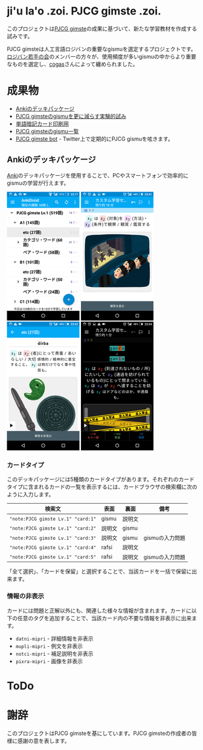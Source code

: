 <!--
## File: readme.md
##
## 「ji'u la'o .zoi. PJCG gimste .zoi.」の日本語マニュアル。
##
## Metadata:
##
##   author - qq542vev <https://purl.org/meta/me/>
##   version - 0.1.8
##   date - 2022-02-26
##   since - 2021-04-01
##   copyright - Copyright (C) 2021 qq542vev. Some rights reserved.
##   license - CC-BY <https://creativecommons.org/licenses/by/4.0/>
##   package - jihu-laho-zoi-pjcg-gimste-zoi
##
## See Also:
##
##   * Project homepage - <https://github.com/qq542vev/jihu-laho-zoi-pjcg-gimste-zoi>
##   * Bag report - <https://github.com/qq542vev/jihu-laho-zoi-pjcg-gimste-zoi/issues>
-->

# ji'u la'o .zoi. PJCG gimste .zoi.

このプロジェクトは[PJCG gimste](https://cogas.github.io/pages/lojbo/pjcg_gimste/)の成果に基づいて、新たな学習教材を作成する試みです。

PJCG gimsteは人工言語ロジバンの重要なgismuを選定するプロジェクトです。[ロジバン若手の会](https://groups.google.com/g/ponjo_lojbo_citno_girzu)のメンバーの方々が、使用頻度が多いgismuの中からより重要なものを選定し、[cogas](https://cogas.github.io/)さんによって纏められました。

# 成果物

 * [Ankiのデッキパッケージ](https://github.com/qq542vev/jihu-laho-zoi-pjcg-gimste-zoi/releases)
 * [PJCG gimsteのgismuを更に減らす実験的試み](gasnu-lo-nu-lo-gismu-ku-tohe-zenba.md)
 * [単語暗記カード印刷用](https://qq542vev.github.io/jihu-laho-zoi-pjcg-gimste-zoi/prina/)
 * [PJCG gimsteのgismu一覧](https://qq542vev.github.io/jihu-laho-zoi-pjcg-gimste-zoi/liste/)
 * [PJCG gimste bot](https://twitter.com/PJCG_gimste_bot) - Twitter上で定期的にPJCG gismuを呟きます。

## Ankiのデッキパッケージ

[Anki](https://apps.ankiweb.net/)のデッキパッケージを使用することで、PCやスマートフォンで効率的にgismuの学習が行えます。

[![Ankiのデッキリスト](pixra/cmalu-pixra/ank-zei-karda-bakfu-liste.png)](pixra/ank-zei-karda-bakfu-liste.png "Ankiのデッキリスト") [![Ankiのカードの問題](pixra/cmalu-pixra/preti-ank-zei-karda.png)](pixra/preti-ank-zei-karda.png "Ankiのカードの問題") [![Ankiのカードの解答](pixra/cmalu-pixra/danfu-ank-zei-karda.png)](pixra/danfu-ank-zei-karda.png "Ankiのカードの解答") [![Ankiのカードの入力正誤](pixra/cmalu-pixra/ciska-danfu-ank-zei-karda.png)](pixra/ciska-danfu-ank-zei-karda.png "Ankiのカードの入力正誤")

### カードタイプ

このデッキパッケージには5種類のカードタイプがあります。それぞれのカードタイプに含まれるカードの一覧を表示するには、カードブラウザの検索欄に次のように入力します。

| 検索文                             | 表面   | 裏面   | 備考            |
| ---------------------------------- | ------ | ------ | --------------- |
| `"note:PJCG gimste Lv.1" "card:1"` | gismu  | 説明文 |                 |
| `"note:PJCG gimste Lv.1" "card:2"` | 説明文 | gismu  |                 |
| `"note:PJCG gimste Lv.1" "card:3"` | 説明文 | gismu  | gismuの入力問題 |
| `"note:PJCG gimste Lv.1" "card:4"` | rafsi  | 説明文 |                 |
| `"note:PJCG gimste Lv.1" "card:5"` | rafsi  | 説明文 | gismuの入力問題 |

「全て選択」、「カードを保留」と選択することで、当該カードを一括で保留に出来ます。

### 情報の非表示

カードには問題と正解以外にも、関連した様々な情報が含まれます。カードに以下の任意のタグを追加することで、当該カード内の不要な情報を非表示に出来ます。

 * `datni-mipri` - 詳細情報を非表示
 * `mupli-mipri` - 例文を非表示
 * `notci-mipri` - 補足説明を非表示
 * `pixra-mipri` - 画像を非表示

# ToDo

# 謝辞

このプロジェクトはPJCG gimsteを基にしています。PJCG gimsteの作成者の皆様に感謝の意を表します。
